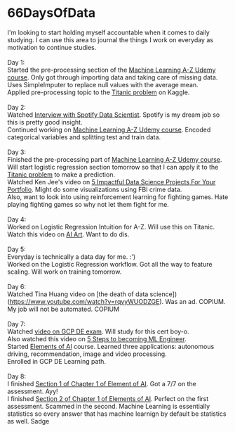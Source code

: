 # 66DaysOfData
I'm looking to start holding myself accountable when it comes to daily studying. I can use this area to journal the things I work on everyday as motivation to continue studies.
<br>
<br>
Day 1: 
<br>
Started the pre-processing section of the [Machine Learning A-Z Udemy course](https://www.udemy.com/share/101WfW3@QgDKzuZ0c01GKZEKvgjVgdyEVvRLSSaiaIlJf2drsLlv_A9pNBlTbJLtlcyGr1K7/). Only got through importing data and taking care of missing data. Uses SimpleImputer to replace null values with the average mean.
<br>
Applied pre-processing topic to the [Titanic problem](https://www.kaggle.com/competitions/titanic/overview) on Kaggle.
<br>
<br>
Day 2:
<br>
Watched [Interview with Spotify Data Scientist](https://www.youtube.com/watch?v=w-TtxkmWEZA). Spotify is my dream job so this is pretty good insight.
<br> 
Continued working on [Machine Learning A-Z Udemy course](https://www.udemy.com/share/101WfW3@QgDKzuZ0c01GKZEKvgjVgdyEVvRLSSaiaIlJf2drsLlv_A9pNBlTbJLtlcyGr1K7/). Encoded categorical variables and splitting test and train data.
<br>
<br>
Day 3:
<br>
Finished the pre-processing part of [Machine Learning A-Z Udemy course](https://www.udemy.com/share/101WfW3@QgDKzuZ0c01GKZEKvgjVgdyEVvRLSSaiaIlJf2drsLlv_A9pNBlTbJLtlcyGr1K7/). 
<br>
Will start logistic regression section tomorrow so that I can apply it to the [Titanic problem](https://www.kaggle.com/competitions/titanic/overview) to make a prediction. 
<br>
Watched Ken Jee's video on [5 Impactful Data Science Projects For Your Portfolio](https://www.youtube.com/watch?v=QMP858aZcow). Might do some visualizations using FBI crime data.
<br>
Also, want to look into using reinforcement learning for fighting games. Hate playing fighting games so why not let them fight for me.
<br>
<br>
Day 4:
<br>
Worked on Logistic Regression Intuition for A-Z. Will use this on Titanic.
<br>
Watch this video on [AI Art](https://www.youtube.com/watch?v=UxQDG6WQT5s&list=WL&index=114). Want to do dis.
<br>
<br>
Day 5:
<br>
Everyday is technically a data day for me. :')
<br>
Worked on the Logistic Regression workflow. Got all the way to feature scaling. Will work on training tomorrow.
<br>
<br>
Day 6:
<br>
Watched Tina Huang video on [the death of data science])(https://www.youtube.com/watch?v=rqvyWUODZGE). Was an ad. COPIUM. My job will not be automated. COPIUM
<br>
<br>
Day 7: 
<br>
Watched [video on GCP DE exam](https://www.youtube.com/watch?v=bedzsHNSKnA). Will study for this cert boy-o.<br>
Also watched this video on [5 Steps to becoming ML Engineer](https://www.youtube.com/watch?v=IMMDPzECrf0).<br>
Started [Elements of AI](https://course.elementsofai.com/1) course. Learned three applications: autonomous driving, recommendation, image and video processing.<br>
Enrolled in GCP DE Learning path.<br>
<br>
Day 8:<br>
I finished [Section 1 of Chapter 1 of Element of AI](https://course.elementsofai.com/1/1). Got a 7/7 on the assessment. Ayy!<br>
I finished [Section 2 of Chapter 1 of Elements of AI](https://course.elementsofai.com/1/2). Perfect on the first assessment. Scammed in the second. Machine Learning is essentially statistics so every answer that has machine learnign by default be statistics as well. Sadge

